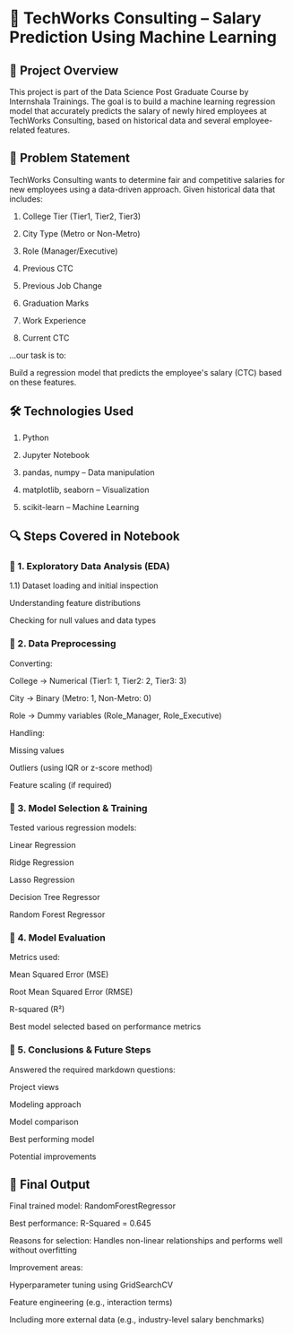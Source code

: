 # 🧠 TechWorks Consulting – Salary Prediction Using Machine Learning
## 📁 Project Overview
This project is part of the Data Science Post Graduate Course by Internshala Trainings. The goal is to build a machine learning regression model that accurately predicts the salary of newly hired employees at TechWorks Consulting, based on historical data and several employee-related features.

## 🧩 Problem Statement
TechWorks Consulting wants to determine fair and competitive salaries for new employees using a data-driven approach. Given historical data that includes:

1) College Tier (Tier1, Tier2, Tier3)

2) City Type (Metro or Non-Metro)

3) Role (Manager/Executive)

4) Previous CTC

5) Previous Job Change

6) Graduation Marks

7) Work Experience

8) Current CTC

...our task is to:

Build a regression model that predicts the employee's salary (CTC) based on these features.

## 🛠 Technologies Used
1) Python

2) Jupyter Notebook

3) pandas, numpy – Data manipulation

4) matplotlib, seaborn – Visualization

5) scikit-learn – Machine Learning


## 🔍 Steps Covered in Notebook
### 📌 1. Exploratory Data Analysis (EDA)
   1.1) Dataset loading and initial inspection

Understanding feature distributions

Checking for null values and data types

### 📌 2. Data Preprocessing
Converting:

College → Numerical (Tier1: 1, Tier2: 2, Tier3: 3)

City → Binary (Metro: 1, Non-Metro: 0)

Role → Dummy variables (Role_Manager, Role_Executive)

Handling:

Missing values

Outliers (using IQR or z-score method)

Feature scaling (if required)

### 📌 3. Model Selection & Training
Tested various regression models:

Linear Regression

Ridge Regression

Lasso Regression

Decision Tree Regressor

Random Forest Regressor

### 📌 4. Model Evaluation
Metrics used:

Mean Squared Error (MSE)

Root Mean Squared Error (RMSE)

R-squared (R²)

Best model selected based on performance metrics

### 📌 5. Conclusions & Future Steps
Answered the required markdown questions:

Project views

Modeling approach

Model comparison

Best performing model

Potential improvements

## 🏁 Final Output
Final trained model: RandomForestRegressor

Best performance: R-Squared = 0.645

Reasons for selection: Handles non-linear relationships and performs well without overfitting

Improvement areas:

Hyperparameter tuning using GridSearchCV

Feature engineering (e.g., interaction terms)

Including more external data (e.g., industry-level salary benchmarks)
